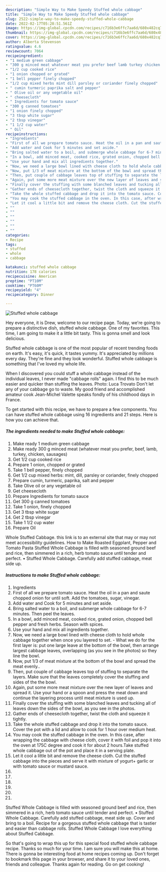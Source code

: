 ```yaml
---
description: "Simple Way to Make Speedy Stuffed whole cabbage"
title: "Simple Way to Make Speedy Stuffed whole cabbage"
slug: 2522-simple-way-to-make-speedy-stuffed-whole-cabbage
date: 2022-02-17T05:28:51.561Z
image: https://img-global.cpcdn.com/recipes/c716b3e6ffc7aa6d/680x482cq70/stuffed-whole-cabbage-recipe-main-photo.jpg
thumbnail: https://img-global.cpcdn.com/recipes/c716b3e6ffc7aa6d/680x482cq70/stuffed-whole-cabbage-recipe-main-photo.jpg
cover: https://img-global.cpcdn.com/recipes/c716b3e6ffc7aa6d/680x482cq70/stuffed-whole-cabbage-recipe-main-photo.jpg
author: Alberta Stevenson
ratingvalue: 4.6
reviewcount: 7064
recipeingredient:
- "1 medium green cabbage"
- "300 g minced meat whatever meat you prefer beef lamb turkey chicken sausages"
- "1/2 cup cooked rice"
- "1 onion chopped or grated"
- "1 bell pepper finely chopped"
- "1/2 cup mixed herbs mint dill parsley or coriander finely chopped"
- " cumin turmeric paprika salt and pepper"
- " Olive oil or any vegetable oil"
- " cheesecloth"
- " Ingredients for tomato sauce"
- "300 g canned tomatoes"
- "1 onion finely chopped"
- "3 tbsp white sugar"
- "2 tbsp vinegar"
- "1 1/2 cup water"
- " Oil"
recipeinstructions:
- "Ingredients"
- "First of all we prepare tomato sauce. Heat the oil in a pan and saute chopped onion for until soft. Add the tomatoes, sugar, vinegar."
- "Add water and Cook for 5 minutes and set aside."
- "Bring salted water to a boil, and submerge whole cabbage for 6-7 minutes. Then peel the leaves."
- "In a bowl, add minced meat, cooked rice, grated onion, chopped bell pepper and fresh herbs. Season with spices."
- "Use your hand and mix all ingredients together."
- "Now, we need a large bowl lined with cheese cloth to hold whole cabbage together when once you layered to set. What we do for the first layer is: put one large leave at the bottom of the bowl, then arrange largest cabbage leaves, overlapping (as you see in the photos) so they line the bowl."
- "Now, put 1/3 of meat mixture at the bottom of the bowl and spread the meat evenly.."
- "Then, put couple of cabbage leaves top of stuffing to separate the layers. Make sure that the leaves completely cover the stuffing and sides of the the bowl."
- "Again, put some more meat mixture over the new layer of leaves and spread it. Use your hand or a spoon and press the meat down and continue the layering process until meat mixture is used up."
- "Finally cover the stuffing with some blanched leaves and tucking all of leaves down the sides of the bowl, as you see in the photos."
- "Gather ends of cheesecloth together, twist the cloth and squeeze it tightly."
- "Take the whole stuffed cabbage and drop it into the tomato sauce. Cover the pot with a lid and allow to cook for 1 hour over medium heat."
- "You may cook the stuffed cabbage in the oven. In this case, after wrapping the cabbage with cheese cloth, cover it with foil and pop it into the oven at 175C degree and cook it for about 2 hours.Take stuffed whole cabbage out of the pot and place it in a serving plate."
- "Let it cool a little bit and remove the cheese cloth. Cut the stuffed cabbage into the pieces and serve it with mixture of yogurt+ garlic or with tomato sauce or mustard sauce."
- ""
- ""
- ""
- ""
- ""
- ""
categories:
- Recipe
tags:
- stuffed
- whole
- cabbage

katakunci: stuffed whole cabbage 
nutrition: 178 calories
recipecuisine: American
preptime: "PT10M"
cooktime: "PT60M"
recipeyield: "4"
recipecategory: Dinner

---
```



![Stuffed whole cabbage](https://img-global.cpcdn.com/recipes/c716b3e6ffc7aa6d/680x482cq70/stuffed-whole-cabbage-recipe-main-photo.jpg)

Hey everyone, it is Drew, welcome to our recipe page. Today, we're going to prepare a distinctive dish, stuffed whole cabbage. One of my favorites. This time, I am going to make it a little bit tasty. This is gonna smell and look delicious.

Stuffed whole cabbage is one of the most popular of recent trending foods on earth. It's easy, it's quick, it tastes yummy. It's appreciated by millions every day. They're fine and they look wonderful. Stuffed whole cabbage is something that I've loved my whole life.

When I discovered you could stuff a whole cabbage instead of the individual leaves, I never made "cabbage rolls" again. I find this to be much easier and quicker than stuffing the leaves. Photo: Luca Trovato Don't let any of your cabbage go to waste. My good friend and accomplished amateur cook Jean-Michel Valette speaks fondly of his childhood days in France.


To get started with this recipe, we have to prepare a few components. You can have stuffed whole cabbage using 16 ingredients and 21 steps. Here is how you can achieve that.

<!--inarticleads1-->

##### The ingredients needed to make Stuffed whole cabbage:

1. Make ready 1 medium green cabbage
1. Make ready 300 g minced meat (whatever meat you prefer, beef, lamb, turkey, chicken, sausages)
1. Get 1/2 cup cooked rice
1. Prepare 1 onion, chopped or grated
1. Take 1 bell pepper, finely chopped
1. Get 1/2 cup mixed herbs: mint, dill, parsley or coriander, finely chopped
1. Prepare  cumin, turmeric, paprika, salt and pepper
1. Take  Olive oil or any vegetable oil
1. Get  cheesecloth
1. Prepare  Ingredients for tomato sauce
1. Get 300 g canned tomatoes
1. Take 1 onion, finely chopped
1. Get 3 tbsp white sugar
1. Get 2 tbsp vinegar
1. Take 1 1/2 cup water
1. Prepare  Oil


Whole Stuffed Cabbage. this link is to an external site that may or may not meet accessibility guidelines. How to Make Roasted Eggplant, Pepper and Tomato Pasta Stuffed Whole Cabbage is filled with seasoned ground beef and rice, then simmered in a rich, herb tomato sauce until tender and perfect. • Stuffed Whole Cabbage. Carefully add stuffed cabbage, meat side up. 

<!--inarticleads2-->

##### Instructions to make Stuffed whole cabbage:

1. Ingredients
1. First of all we prepare tomato sauce. Heat the oil in a pan and saute chopped onion for until soft. Add the tomatoes, sugar, vinegar.
1. Add water and Cook for 5 minutes and set aside.
1. Bring salted water to a boil, and submerge whole cabbage for 6-7 minutes. Then peel the leaves.
1. In a bowl, add minced meat, cooked rice, grated onion, chopped bell pepper and fresh herbs. Season with spices.
1. Use your hand and mix all ingredients together.
1. Now, we need a large bowl lined with cheese cloth to hold whole cabbage together when once you layered to set. - What we do for the first layer is: put one large leave at the bottom of the bowl, then arrange largest cabbage leaves, overlapping (as you see in the photos) so they line the bowl.
1. Now, put 1/3 of meat mixture at the bottom of the bowl and spread the meat evenly..
1. Then, put couple of cabbage leaves top of stuffing to separate the layers. Make sure that the leaves completely cover the stuffing and sides of the the bowl.
1. Again, put some more meat mixture over the new layer of leaves and spread it. Use your hand or a spoon and press the meat down and continue the layering process until meat mixture is used up.
1. Finally cover the stuffing with some blanched leaves and tucking all of leaves down the sides of the bowl, as you see in the photos.
1. Gather ends of cheesecloth together, twist the cloth and squeeze it tightly.
1. Take the whole stuffed cabbage and drop it into the tomato sauce. Cover the pot with a lid and allow to cook for 1 hour over medium heat.
1. You may cook the stuffed cabbage in the oven. In this case, after wrapping the cabbage with cheese cloth, cover it with foil and pop it into the oven at 175C degree and cook it for about 2 hours.Take stuffed whole cabbage out of the pot and place it in a serving plate.
1. Let it cool a little bit and remove the cheese cloth. Cut the stuffed cabbage into the pieces and serve it with mixture of yogurt+ garlic or with tomato sauce or mustard sauce.
1. 
1. 
1. 
1. 
1. 
1. 


Stuffed Whole Cabbage is filled with seasoned ground beef and rice, then simmered in a rich, herb tomato sauce until tender and perfect. • Stuffed Whole Cabbage. Carefully add stuffed cabbage, meat side up. Cover and bring to a boil. Recipe for a gorgeous stuffed whole cabbage that is tastier and easier than cabbage rolls. Stuffed Whole Cabbage I love everything about Stuffed Cabbage. 

So that's going to wrap this up for this special food stuffed whole cabbage recipe. Thanks so much for your time. I am sure you will make this at home. There is gonna be interesting food at home recipes coming up. Don't forget to bookmark this page in your browser, and share it to your loved ones, friends and colleague. Thanks again for reading. Go on get cooking!
